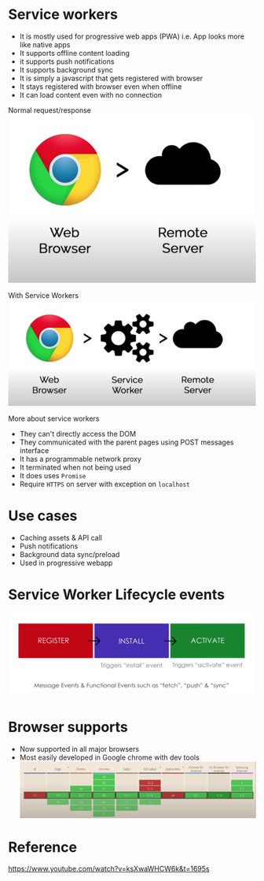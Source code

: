# Service workers
- It is mostly used for progressive web apps (PWA) i.e. App looks more like native apps
- It supports offline content loading
- it supports push notifications
- It supports background sync
- It is simply a javascript that gets registered with browser
- It stays registered with browser even when offline
- It can load content even with no connection

Normal request/response
![](assets/normal-request-response.png)

With Service Workers
![](assets/request-response-with-service-worker.png)

More about service workers
- They can't directly access the DOM
- They communicated with the parent pages using POST messages interface
- It has a programmable network proxy
- It terminated when not being used
- It does uses `Promise`
- Require `HTTPS` on server with exception on `localhost`

# Use cases
- Caching assets & API call
- Push notifications 
- Background data sync/preload 
- Used in progressive webapp
# Service Worker Lifecycle events
![](assets/service-worker-life-cycles.png)
# Browser supports
- Now supported in all major browsers
- Most easily developed in Google chrome with dev tools
![](assets/browser-support.png)
# Reference
https://www.youtube.com/watch?v=ksXwaWHCW6k&t=1695s
